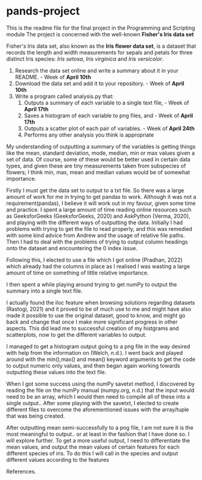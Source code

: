 # pands-project
This is the readme file for the final project in the Programming and Scripting module
The project is concerned with the well-known **Fisher's Iris data set**

Fisher's Iris data set, also known as the **Iris flower data set**, is a dataset that records the length and width measurements for sepals and petals for three distinct Iris species: *Iris setosa*, *Iris virginica* and *Iris versicolor*.



1. Research the data set online and write a summary about it in your README. - Week of **April 10th**
2. Download the data set and add it to your repository.                      - Week of **April 10th**
3. Write a program called analysis.py that:
    1. Outputs a summary of each variable to a single text file,             - Week of **April 17th**
    2. Saves a histogram of each variable to png files, and                  - Week of **April 17th**
    3. Outputs a scatter plot of each pair of variables.                     - Week of **April 24th**
    4. Performs any other analysis you think is appropriate


My understanding of outputting a summary of the variables is getting things like the mean, standard deviation, mode, median, min or max values given a set of data.
Of course, some of these would be better used in certain data types, and given these are tiny measurements taken from subspecies of flowers; I think min, max, mean and median values would be of somewhat importance.

Firstly I must get the data set to output to a txt file. So there was a large amount of work for me in trying to get pandas to work. Although it was not a requirement(pandas), I believe it will work out in my favour, given some time and practice.
I spent a large amount of time reading online resources such as GeeksforGeeks (GeeksforGeeks, 2020) and AskPython (Verma, 2020), and playing with the different ways of outputting the data.
Initially I had problems with trying to get the file to read properly, and this was remedied with some kind advice from Andrew and the usage of relative file paths.
Then I had to deal with the problems of trying to output column headings onto the dataset and encountering the 0 index issue.

Following this, I elected to use a file which I got online (Pradhan, 2022) which already had the columns in place as I realised I was wasting a large amount of time on something of little relative importance.

I then spent a while playing around trying to get numPy to output the summary into a single text file.

I actually found the iloc feature when browsing solutions regarding datasets (Rastogi, 2021) and it proved to be of much use to me and might have also made it possible to use the original dataset, good to know, and might go back and change that once I make more significant progress in other aspects. 
This did lead me to successful creation of my histgrams and scatterplots, now to get the different variables to output.

I managed to get a histogram output going to a png file in the way desired with help from the information on (Welch, n.d.). 
I went back and played around with the min(),max() and mean() keyword arguments to get the code to output numeric only values, and then began again working towards outputting these values into the text file.

When I got some success using the numPy savetxt method, I discovered by reading the file on the numPy manual (numpy.org, n.d.) that the input would need to be an array, which I would then need to compile all of these into a single output..
After some playing with the savetxt, I elected to create different files to overcome the aforementioned issues with the array/tuple that was being created.

After outputting mean semi-successfully to a png file, I am not sure it is the most meaningful to output.. or at least in the fashion that I have done so. I will explore further. 
To get a more useful output, I need to differentiate the mean values, and output the mean values of certain features for each different species of iris. To do this I will call in the species and output different values according to the features






References.
